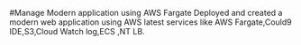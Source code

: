 #Manage Modern application using AWS Fargate
Deployed and created a modern web application using AWS latest services like AWS Fargate,Could9 IDE,S3,Cloud Watch log,ECS ,NT LB.
